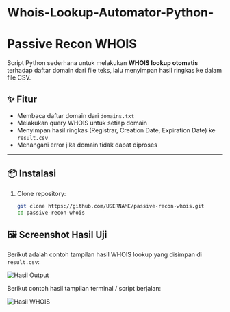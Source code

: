 # Whois-Lookup-Automator-Python-
# Passive Recon WHOIS

Script Python sederhana untuk melakukan **WHOIS lookup otomatis** terhadap daftar domain dari file teks, lalu menyimpan hasil ringkas ke dalam file CSV.

## ✨ Fitur
- Membaca daftar domain dari `domains.txt`
- Melakukan query WHOIS untuk setiap domain
- Menyimpan hasil ringkas (Registrar, Creation Date, Expiration Date) ke `result.csv`
- Menangani error jika domain tidak dapat diproses

---

## 📦 Instalasi

1. Clone repository:
   ```bash
   git clone https://github.com/USERNAME/passive-recon-whois.git
   cd passive-recon-whois
   
## 🖼️ Screenshot Hasil Uji

Berikut adalah contoh tampilan hasil WHOIS lookup yang disimpan di `result.csv`:

![Hasil Output](hasil1.png)

Berikut contoh hasil tampilan terminal / script berjalan:

![Hasil WHOIS](hasilwhois.png)
